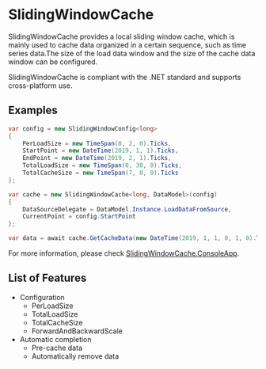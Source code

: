 # SlidingWindowCache

SlidingWindowCache provides a local sliding window cache, which is mainly used to cache data organized in a certain sequence, such as time series data.The size of the load data window and the size of the cache data window can be configured.

SlidingWindowCache is compliant with the .NET standard and supports cross-platform use.

## Examples

```csharp
var config = new SlidingWindowConfig<long>
{
    PerLoadSize = new TimeSpan(0, 2, 0).Ticks,
    StartPoint = new DateTime(2019, 1, 1).Ticks,
    EndPoint = new DateTime(2019, 2, 1).Ticks,
    TotalLoadSize = new TimeSpan(0, 30, 0).Ticks,
    TotalCacheSize = new TimeSpan(7, 0, 0).Ticks
};

var cache = new SlidingWindowCache<long, DataModel>(config)
{
    DataSourceDelegate = DataModel.Instance.LoadDataFromSource,
    CurrentPoint = config.StartPoint
};

var data = await cache.GetCacheData(new DateTime(2019, 1, 1, 0, 1, 0).Ticks, new DateTime(2019, 1, 1, 0, 2, 0).Ticks, t => t.Point);
```

For more information, please check [SlidingWindowCache.ConsoleApp](test/SlidingWindowCache.ConsoleApp/Program.cs).

## List of Features

- Configuration
  - PerLoadSize
  - TotalLoadSize
  - TotalCacheSize
  - ForwardAndBackwardScale
- Automatic completion
  - Pre-cache data
  - Automatically remove data
